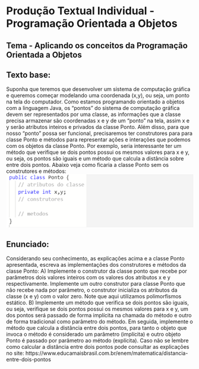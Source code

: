 <h1>Produção Textual Individual - Programação Orientada a Objetos</h1>
<h2>Tema - Aplicando os conceitos da Programação Orientada a Objetos</h2>
<h2>Texto base:</h2>
Suponha que teremos que desenvolver um sistema de computação gráfica e queremos começar modelando uma coordenada (x,y), ou seja, um ponto na tela do computador. Como estamos programando orientado a objetos com a linguagem Java, os “pontos” do sistema de computação gráfica devem ser representados por uma classe, as informações que a classe precisa armazenar são coordenadas x e y de um “ponto” na tela, assim x e y serão atributos inteiros e privados da classe Ponto. Além disso, para que nosso “ponto” possa ser funcional, precisaremos ter construtores para para classe Ponto e métodos para representar ações e interações que podemos com os objetos da classe Ponto. Por exemplo, seria interessante ter um método que verifique se dois pontos possui os mesmos valores para x e y, ou seja, os pontos são iguais e um método que calcula a distância sobre entre dois pontos. Abaixo veja como ficaria a classe Ponto sem os construtores e métodos:
<img src= "./img/ponto.png" alt = "PTI">
<h2>Enunciado:</h2>
Considerando seu conhecimento, as explicações acima e a classe Ponto apresentada, escreva as implementações dos construtores e métodos da classe Ponto: A) Implemente o construtor da classe ponto que recebe por parâmetros dois valores inteiros com os valores dos atributos x e y respectivamente. Implemente um outro construtor para classe Ponto que não recebe nada por parâmetro, o construtor inicializa os atributos da classe (x e y) com o valor zero. Note que aqui utilizamos polimorfismos estático. B) Implemente um método que verifica se dois pontos são iguais, ou seja, verifique se dois pontos possui os mesmos valores para x e y, um dos pontos será passado de forma implícita na chamada do método e outro de forma tradicional como parâmetro do método. Em seguida, implemente o método que calcula a distância entre dois pontos, para tanto o objeto que invoca o método é considerado um parâmetro (implícita) e outro objeto Ponto é passado por parâmetro ao método (explícita). Caso não se lembre como calcular a distância entre dois pontos pode consultar as explicações no site: https://www.educamaisbrasil.com.br/enem/matematica/distancia-entre-dois-pontos